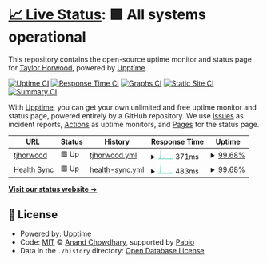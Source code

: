 # [📈 Live Status](https://tjhorwood.github.io/upptime): <!--live status--> **🟩 All systems operational**

This repository contains the open-source uptime monitor and status page for [Taylor Horwood](https://tjhorwood.com), powered by [Upptime](https://github.com/upptime/upptime).

[![Uptime CI](https://github.com/tjhorwood/upptime/workflows/Uptime%20CI/badge.svg)](https://github.com/tjhorwood/upptime/actions?query=workflow%3A%22Uptime+CI%22)
[![Response Time CI](https://github.com/tjhorwood/upptime/workflows/Response%20Time%20CI/badge.svg)](https://github.com/tjhorwood/upptime/actions?query=workflow%3A%22Response+Time+CI%22)
[![Graphs CI](https://github.com/tjhorwood/upptime/workflows/Graphs%20CI/badge.svg)](https://github.com/tjhorwood/upptime/actions?query=workflow%3A%22Graphs+CI%22)
[![Static Site CI](https://github.com/tjhorwood/upptime/workflows/Static%20Site%20CI/badge.svg)](https://github.com/tjhorwood/upptime/actions?query=workflow%3A%22Static+Site+CI%22)
[![Summary CI](https://github.com/tjhorwood/upptime/workflows/Summary%20CI/badge.svg)](https://github.com/tjhorwood/upptime/actions?query=workflow%3A%22Summary+CI%22)

With [Upptime](https://upptime.js.org), you can get your own unlimited and free uptime monitor and status page, powered entirely by a GitHub repository. We use [Issues](https://github.com/tjhorwood/upptime/issues) as incident reports, [Actions](https://github.com/tjhorwood/upptime/actions) as uptime monitors, and [Pages](https://tjhorwood.github.io/upptime) for the status page.

<!--start: status pages-->
<!-- This summary is generated by Upptime (https://github.com/upptime/upptime) -->
<!-- Do not edit this manually, your changes will be overwritten -->
<!-- prettier-ignore -->
| URL | Status | History | Response Time | Uptime |
| --- | ------ | ------- | ------------- | ------ |
| <img alt="" src="https://icons.duckduckgo.com/ip3/www.tjhorwood.com.ico" height="13"> [tjhorwood](https://www.tjhorwood.com) | 🟩 Up | [tjhorwood.yml](https://github.com/tjhorwood/upptime/commits/HEAD/history/tjhorwood.yml) | <details><summary><img alt="Response time graph" src="./graphs/tjhorwood/response-time-week.png" height="20"> 371ms</summary><br><a href="https://tjhorwood.github.io/upptime/history/tjhorwood"><img alt="Response time 442" src="https://img.shields.io/endpoint?url=https%3A%2F%2Fraw.githubusercontent.com%2Ftjhorwood%2Fupptime%2FHEAD%2Fapi%2Ftjhorwood%2Fresponse-time.json"></a><br><a href="https://tjhorwood.github.io/upptime/history/tjhorwood"><img alt="24-hour response time 289" src="https://img.shields.io/endpoint?url=https%3A%2F%2Fraw.githubusercontent.com%2Ftjhorwood%2Fupptime%2FHEAD%2Fapi%2Ftjhorwood%2Fresponse-time-day.json"></a><br><a href="https://tjhorwood.github.io/upptime/history/tjhorwood"><img alt="7-day response time 371" src="https://img.shields.io/endpoint?url=https%3A%2F%2Fraw.githubusercontent.com%2Ftjhorwood%2Fupptime%2FHEAD%2Fapi%2Ftjhorwood%2Fresponse-time-week.json"></a><br><a href="https://tjhorwood.github.io/upptime/history/tjhorwood"><img alt="30-day response time 465" src="https://img.shields.io/endpoint?url=https%3A%2F%2Fraw.githubusercontent.com%2Ftjhorwood%2Fupptime%2FHEAD%2Fapi%2Ftjhorwood%2Fresponse-time-month.json"></a><br><a href="https://tjhorwood.github.io/upptime/history/tjhorwood"><img alt="1-year response time 442" src="https://img.shields.io/endpoint?url=https%3A%2F%2Fraw.githubusercontent.com%2Ftjhorwood%2Fupptime%2FHEAD%2Fapi%2Ftjhorwood%2Fresponse-time-year.json"></a></details> | <details><summary><a href="https://tjhorwood.github.io/upptime/history/tjhorwood">99.68%</a></summary><a href="https://tjhorwood.github.io/upptime/history/tjhorwood"><img alt="All-time uptime 99.29%" src="https://img.shields.io/endpoint?url=https%3A%2F%2Fraw.githubusercontent.com%2Ftjhorwood%2Fupptime%2FHEAD%2Fapi%2Ftjhorwood%2Fuptime.json"></a><br><a href="https://tjhorwood.github.io/upptime/history/tjhorwood"><img alt="24-hour uptime 100.00%" src="https://img.shields.io/endpoint?url=https%3A%2F%2Fraw.githubusercontent.com%2Ftjhorwood%2Fupptime%2FHEAD%2Fapi%2Ftjhorwood%2Fuptime-day.json"></a><br><a href="https://tjhorwood.github.io/upptime/history/tjhorwood"><img alt="7-day uptime 99.68%" src="https://img.shields.io/endpoint?url=https%3A%2F%2Fraw.githubusercontent.com%2Ftjhorwood%2Fupptime%2FHEAD%2Fapi%2Ftjhorwood%2Fuptime-week.json"></a><br><a href="https://tjhorwood.github.io/upptime/history/tjhorwood"><img alt="30-day uptime 99.18%" src="https://img.shields.io/endpoint?url=https%3A%2F%2Fraw.githubusercontent.com%2Ftjhorwood%2Fupptime%2FHEAD%2Fapi%2Ftjhorwood%2Fuptime-month.json"></a><br><a href="https://tjhorwood.github.io/upptime/history/tjhorwood"><img alt="1-year uptime 99.29%" src="https://img.shields.io/endpoint?url=https%3A%2F%2Fraw.githubusercontent.com%2Ftjhorwood%2Fupptime%2FHEAD%2Fapi%2Ftjhorwood%2Fuptime-year.json"></a></details>
| <img alt="" src="https://icons.duckduckgo.com/ip3/www.health-sync.org.ico" height="13"> [Health Sync](https://www.health-sync.org) | 🟩 Up | [health-sync.yml](https://github.com/tjhorwood/upptime/commits/HEAD/history/health-sync.yml) | <details><summary><img alt="Response time graph" src="./graphs/health-sync/response-time-week.png" height="20"> 483ms</summary><br><a href="https://tjhorwood.github.io/upptime/history/health-sync"><img alt="Response time 496" src="https://img.shields.io/endpoint?url=https%3A%2F%2Fraw.githubusercontent.com%2Ftjhorwood%2Fupptime%2FHEAD%2Fapi%2Fhealth-sync%2Fresponse-time.json"></a><br><a href="https://tjhorwood.github.io/upptime/history/health-sync"><img alt="24-hour response time 409" src="https://img.shields.io/endpoint?url=https%3A%2F%2Fraw.githubusercontent.com%2Ftjhorwood%2Fupptime%2FHEAD%2Fapi%2Fhealth-sync%2Fresponse-time-day.json"></a><br><a href="https://tjhorwood.github.io/upptime/history/health-sync"><img alt="7-day response time 483" src="https://img.shields.io/endpoint?url=https%3A%2F%2Fraw.githubusercontent.com%2Ftjhorwood%2Fupptime%2FHEAD%2Fapi%2Fhealth-sync%2Fresponse-time-week.json"></a><br><a href="https://tjhorwood.github.io/upptime/history/health-sync"><img alt="30-day response time 513" src="https://img.shields.io/endpoint?url=https%3A%2F%2Fraw.githubusercontent.com%2Ftjhorwood%2Fupptime%2FHEAD%2Fapi%2Fhealth-sync%2Fresponse-time-month.json"></a><br><a href="https://tjhorwood.github.io/upptime/history/health-sync"><img alt="1-year response time 496" src="https://img.shields.io/endpoint?url=https%3A%2F%2Fraw.githubusercontent.com%2Ftjhorwood%2Fupptime%2FHEAD%2Fapi%2Fhealth-sync%2Fresponse-time-year.json"></a></details> | <details><summary><a href="https://tjhorwood.github.io/upptime/history/health-sync">99.68%</a></summary><a href="https://tjhorwood.github.io/upptime/history/health-sync"><img alt="All-time uptime 99.30%" src="https://img.shields.io/endpoint?url=https%3A%2F%2Fraw.githubusercontent.com%2Ftjhorwood%2Fupptime%2FHEAD%2Fapi%2Fhealth-sync%2Fuptime.json"></a><br><a href="https://tjhorwood.github.io/upptime/history/health-sync"><img alt="24-hour uptime 100.00%" src="https://img.shields.io/endpoint?url=https%3A%2F%2Fraw.githubusercontent.com%2Ftjhorwood%2Fupptime%2FHEAD%2Fapi%2Fhealth-sync%2Fuptime-day.json"></a><br><a href="https://tjhorwood.github.io/upptime/history/health-sync"><img alt="7-day uptime 99.68%" src="https://img.shields.io/endpoint?url=https%3A%2F%2Fraw.githubusercontent.com%2Ftjhorwood%2Fupptime%2FHEAD%2Fapi%2Fhealth-sync%2Fuptime-week.json"></a><br><a href="https://tjhorwood.github.io/upptime/history/health-sync"><img alt="30-day uptime 99.20%" src="https://img.shields.io/endpoint?url=https%3A%2F%2Fraw.githubusercontent.com%2Ftjhorwood%2Fupptime%2FHEAD%2Fapi%2Fhealth-sync%2Fuptime-month.json"></a><br><a href="https://tjhorwood.github.io/upptime/history/health-sync"><img alt="1-year uptime 99.30%" src="https://img.shields.io/endpoint?url=https%3A%2F%2Fraw.githubusercontent.com%2Ftjhorwood%2Fupptime%2FHEAD%2Fapi%2Fhealth-sync%2Fuptime-year.json"></a></details>

<!--end: status pages-->

[**Visit our status website →**](https://tjhorwood.github.io/upptime)

## 📄 License

- Powered by: [Upptime](https://github.com/upptime/upptime)
- Code: [MIT](./LICENSE) © [Anand Chowdhary](https://anandchowdhary.com), supported by [Pabio](https://pabio.com)
- Data in the `./history` directory: [Open Database License](https://opendatacommons.org/licenses/odbl/1-0/)

